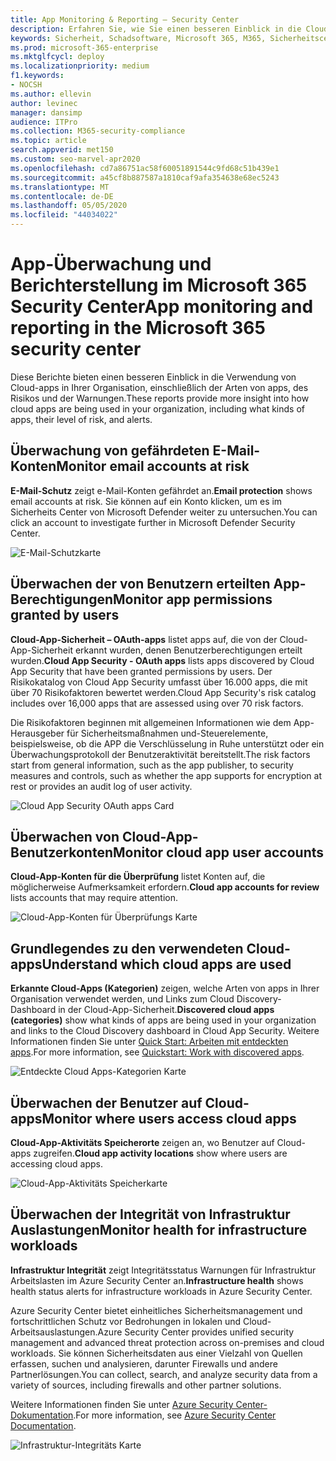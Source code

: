 ```yaml
---
title: App Monitoring & Reporting – Security Center
description: Erfahren Sie, wie Sie einen besseren Einblick in die Cloud-App-Nutzung in Ihrer Organisation erhalten, einschließlich der Arten von apps, deren Risikograd und Warnungen.
keywords: Sicherheit, Schadsoftware, Microsoft 365, M365, Sicherheitscenter, Monitor, Bericht, Apps
ms.prod: microsoft-365-enterprise
ms.mktglfcycl: deploy
ms.localizationpriority: medium
f1.keywords:
- NOCSH
ms.author: ellevin
author: levinec
manager: dansimp
audience: ITPro
ms.collection: M365-security-compliance
ms.topic: article
search.appverid: met150
ms.custom: seo-marvel-apr2020
ms.openlocfilehash: cd7a86751ac58f60051891544c9fd68c51b439e1
ms.sourcegitcommit: a45cf8b887587a1810caf9afa354638e68ec5243
ms.translationtype: MT
ms.contentlocale: de-DE
ms.lasthandoff: 05/05/2020
ms.locfileid: "44034022"
---
```

# <a name="app-monitoring-and-reporting-in-the-microsoft-365-security-center"></a><span data-ttu-id="9a68f-104">App-Überwachung und Berichterstellung im Microsoft 365 Security Center</span><span class="sxs-lookup"><span data-stu-id="9a68f-104">App monitoring and reporting in the Microsoft 365 security center</span></span>

<span data-ttu-id="9a68f-105">Diese Berichte bieten einen besseren Einblick in die Verwendung von Cloud-apps in Ihrer Organisation, einschließlich der Arten von apps, des Risikos und der Warnungen.</span><span class="sxs-lookup"><span data-stu-id="9a68f-105">These reports provide more insight into how cloud apps are being used in your organization, including what kinds of apps, their level of risk, and alerts.</span></span>

## <a name="monitor-email-accounts-at-risk"></a><span data-ttu-id="9a68f-106">Überwachung von gefährdeten E-Mail-Konten</span><span class="sxs-lookup"><span data-stu-id="9a68f-106">Monitor email accounts at risk</span></span>

<span data-ttu-id="9a68f-107">**E-Mail-Schutz** zeigt e-Mail-Konten gefährdet an.</span><span class="sxs-lookup"><span data-stu-id="9a68f-107">**Email protection** shows email accounts at risk.</span></span> <span data-ttu-id="9a68f-108">Sie können auf ein Konto klicken, um es im Sicherheits Center von Microsoft Defender weiter zu untersuchen.</span><span class="sxs-lookup"><span data-stu-id="9a68f-108">You can click an account to investigate further in Microsoft Defender Security Center.</span></span>

![E-Mail-Schutzkarte](../../media/email-protection.png)

## <a name="monitor-app-permissions-granted-by-users"></a><span data-ttu-id="9a68f-110">Überwachen der von Benutzern erteilten App-Berechtigungen</span><span class="sxs-lookup"><span data-stu-id="9a68f-110">Monitor app permissions granted by users</span></span>

<span data-ttu-id="9a68f-111">**Cloud-App-Sicherheit – OAuth-apps** listet apps auf, die von der Cloud-App-Sicherheit erkannt wurden, denen Benutzerberechtigungen erteilt wurden.</span><span class="sxs-lookup"><span data-stu-id="9a68f-111">**Cloud App Security - OAuth apps** lists apps discovered by Cloud App Security that have been granted permissions by users.</span></span> <span data-ttu-id="9a68f-112">Der Risikokatalog von Cloud App Security umfasst über 16.000 apps, die mit über 70 Risikofaktoren bewertet werden.</span><span class="sxs-lookup"><span data-stu-id="9a68f-112">Cloud App Security's risk catalog includes over 16,000 apps that are assessed using over 70 risk factors.</span></span>

<span data-ttu-id="9a68f-113">Die Risikofaktoren beginnen mit allgemeinen Informationen wie dem App-Herausgeber für Sicherheitsmaßnahmen und-Steuerelemente, beispielsweise, ob die APP die Verschlüsselung in Ruhe unterstützt oder ein Überwachungsprotokoll der Benutzeraktivität bereitstellt.</span><span class="sxs-lookup"><span data-stu-id="9a68f-113">The risk factors start from general information, such as the app publisher, to security measures and controls, such as whether the app supports for encryption at rest or provides an audit log of user activity.</span></span>

![Cloud App Security OAuth apps Card](../../media/cloud-app-security-oauth-apps.png)

## <a name="monitor-cloud-app-user-accounts"></a><span data-ttu-id="9a68f-115">Überwachen von Cloud-App-Benutzerkonten</span><span class="sxs-lookup"><span data-stu-id="9a68f-115">Monitor cloud app user accounts</span></span>

<span data-ttu-id="9a68f-116">**Cloud-App-Konten für die Überprüfung** listet Konten auf, die möglicherweise Aufmerksamkeit erfordern.</span><span class="sxs-lookup"><span data-stu-id="9a68f-116">**Cloud app accounts for review** lists accounts that may require attention.</span></span>

![Cloud-App-Konten für Überprüfungs Karte](../../media/cloud-app-accounts-for-review.png)

## <a name="understand-which-cloud-apps-are-used"></a><span data-ttu-id="9a68f-118">Grundlegendes zu den verwendeten Cloud-apps</span><span class="sxs-lookup"><span data-stu-id="9a68f-118">Understand which cloud apps are used</span></span>

<span data-ttu-id="9a68f-119">**Erkannte Cloud-Apps (Kategorien)** zeigen, welche Arten von apps in Ihrer Organisation verwendet werden, und Links zum Cloud Discovery-Dashboard in der Cloud-App-Sicherheit.</span><span class="sxs-lookup"><span data-stu-id="9a68f-119">**Discovered cloud apps (categories)** show what kinds of apps are being used in your organization and links to the Cloud Discovery dashboard in Cloud App Security.</span></span> <span data-ttu-id="9a68f-120">Weitere Informationen finden Sie unter [Quick Start: Arbeiten mit entdeckten apps](https://docs.microsoft.com/cloud-app-security/discovered-apps).</span><span class="sxs-lookup"><span data-stu-id="9a68f-120">For more information, see [Quickstart: Work with discovered apps](https://docs.microsoft.com/cloud-app-security/discovered-apps).</span></span>  

![Entdeckte Cloud Apps-Kategorien Karte](../../media/discovered-cloud-apps-categories.png)

## <a name="monitor-where-users-access-cloud-apps"></a><span data-ttu-id="9a68f-122">Überwachen der Benutzer auf Cloud-apps</span><span class="sxs-lookup"><span data-stu-id="9a68f-122">Monitor where users access cloud apps</span></span>

<span data-ttu-id="9a68f-123">**Cloud-App-Aktivitäts Speicherorte** zeigen an, wo Benutzer auf Cloud-apps zugreifen.</span><span class="sxs-lookup"><span data-stu-id="9a68f-123">**Cloud app activity locations** show where users are accessing cloud apps.</span></span>

![Cloud-App-Aktivitäts Speicherkarte](../../media/cloud-app-activity-locations.png)

## <a name="monitor-health-for-infrastructure-workloads"></a><span data-ttu-id="9a68f-125">Überwachen der Integrität von Infrastruktur Auslastungen</span><span class="sxs-lookup"><span data-stu-id="9a68f-125">Monitor health for infrastructure workloads</span></span>

<span data-ttu-id="9a68f-126">**Infrastruktur Integrität** zeigt Integritätsstatus Warnungen für Infrastruktur Arbeitslasten im Azure Security Center an.</span><span class="sxs-lookup"><span data-stu-id="9a68f-126">**Infrastructure health** shows health status alerts for infrastructure workloads in Azure Security Center.</span></span>

<span data-ttu-id="9a68f-127">Azure Security Center bietet einheitliches Sicherheitsmanagement und fortschrittlichen Schutz vor Bedrohungen in lokalen und Cloud-Arbeitsauslastungen.</span><span class="sxs-lookup"><span data-stu-id="9a68f-127">Azure Security Center provides unified security management and advanced threat protection across on-premises and cloud workloads.</span></span> <span data-ttu-id="9a68f-128">Sie können Sicherheitsdaten aus einer Vielzahl von Quellen erfassen, suchen und analysieren, darunter Firewalls und andere Partnerlösungen.</span><span class="sxs-lookup"><span data-stu-id="9a68f-128">You can collect, search, and analyze security data from a variety of sources, including firewalls and other partner solutions.</span></span>

<span data-ttu-id="9a68f-129">Weitere Informationen finden Sie unter [Azure Security Center-Dokumentation](https://docs.microsoft.com/azure/security-center/).</span><span class="sxs-lookup"><span data-stu-id="9a68f-129">For more information, see [Azure Security Center Documentation](https://docs.microsoft.com/azure/security-center/).</span></span>

![Infrastruktur-Integritäts Karte](../../media/infrastructure-health.png)

